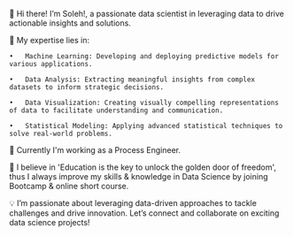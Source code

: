 👋 Hi there! I’m Soleh!, a passionate data scientist in leveraging data to drive actionable insights and solutions.

🔬 My expertise lies in:

	•	Machine Learning: Developing and deploying predictive models for various applications.
 
	•	Data Analysis: Extracting meaningful insights from complex datasets to inform strategic decisions.
 
	•	Data Visualization: Creating visually compelling representations of data to facilitate understanding and communication.
 
	•	Statistical Modeling: Applying advanced statistical techniques to solve real-world problems.
 
💼 Currently I'm working as a Process Engineer.

🌱 I believe in 'Education is the key to unlock the golden door of freedom', thus I always improve my skills & knowledge in Data Science by joining Bootcamp & online short course.

💡 I’m passionate about leveraging data-driven approaches to tackle challenges and drive innovation. Let’s connect and collaborate on exciting data science projects!


<!---
SolehSofi/SolehSofi is a ✨ special ✨ repository because its `README.md` (this file) appears on your GitHub profile.
You can click the Preview link to take a look at your changes.
--->
